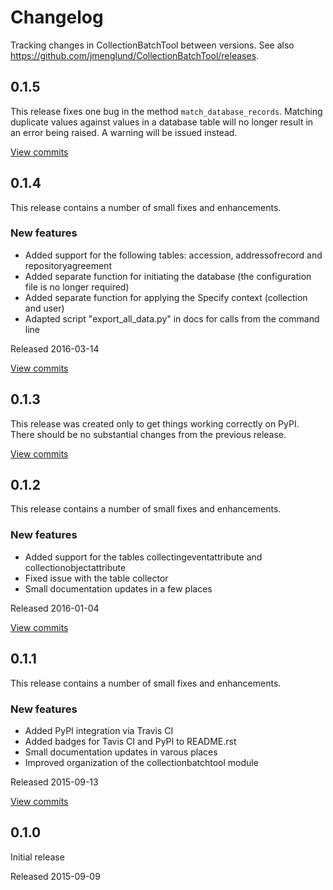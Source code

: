 # Changelog #

Tracking changes in CollectionBatchTool between versions. 
See also https://github.com/jmenglund/CollectionBatchTool/releases.


## 0.1.5 ##

This release fixes one bug in the method `match_database_records`. Matching duplicate values against values in a database table will no longer result in an error being raised. A warning will be issued instead.

[View commits](https://github.com/jmenglund/CollectionBatchTool/compare/v0.1.4...v0.1.5)


## 0.1.4 ##

This release contains a number of small fixes and enhancements.


### New features ###

* Added support for the following tables: accession, addressofrecord and repositoryagreement
* Added separate function for initiating the database (the configuration file is no longer required)
* Added separate function for applying the Specify context (collection and user)
* Adapted script "export_all_data.py" in docs for calls from the command line

Released 2016-03-14

[View commits](https://github.com/jmenglund/CollectionBatchTool/compare/v0.1.3...v0.1.4)



## 0.1.3 ##

This release was created only to get things working correctly on PyPI.
There should be no substantial changes from the previous release.

[View commits](https://github.com/jmenglund/CollectionBatchTool/compare/v0.1.2...v0.1.3)



## 0.1.2 ##

This release contains a number of small fixes and enhancements.


### New features ###

* Added support for the tables collectingeventattribute and collectionobjectattribute
* Fixed issue with the table collector
* Small documentation updates in a few places

Released 2016-01-04

[View commits](https://github.com/jmenglund/CollectionBatchTool/compare/v0.1.1...v0.1.2)



## 0.1.1 ##

This release contains a number of small fixes and enhancements.


### New features ###

* Added PyPI integration via Travis CI
* Added badges for Tavis CI and PyPI to README.rst
* Small documentation updates in varous places
* Improved organization of the collectionbatchtool module

Released 2015-09-13

[View commits](https://github.com/jmenglund/CollectionBatchTool/compare/v0.1.0...v0.1.1)



## 0.1.0 ##

Initial release

Released 2015-09-09
